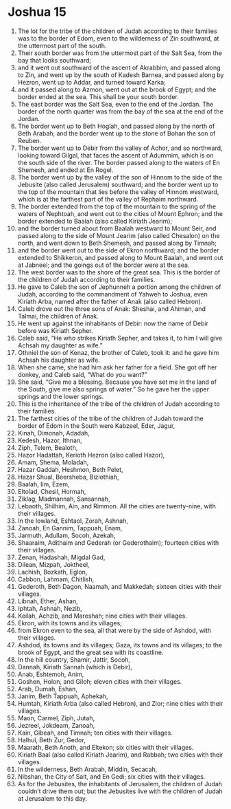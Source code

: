 ﻿
# Joshua 15
1. The lot for the tribe of the children of Judah according to their families was to the border of Edom, even to the wilderness of Zin southward, at the uttermost part of the south. 
2. Their south border was from the uttermost part of the Salt Sea, from the bay that looks southward; 
3. and it went out southward of the ascent of Akrabbim, and passed along to Zin, and went up by the south of Kadesh Barnea, and passed along by Hezron, went up to Addar, and turned toward Karka; 
4. and it passed along to Azmon, went out at the brook of Egypt; and the border ended at the sea. This shall be your south border. 
5. The east border was the Salt Sea, even to the end of the Jordan. The border of the north quarter was from the bay of the sea at the end of the Jordan. 
6. The border went up to Beth Hoglah, and passed along by the north of Beth Arabah; and the border went up to the stone of Bohan the son of Reuben. 
7. The border went up to Debir from the valley of Achor, and so northward, looking toward Gilgal, that faces the ascent of Adummim, which is on the south side of the river. The border passed along to the waters of En Shemesh, and ended at En Rogel. 
8. The border went up by the valley of the son of Hinnom to the side of the Jebusite (also called Jerusalem) southward; and the border went up to the top of the mountain that lies before the valley of Hinnom westward, which is at the farthest part of the valley of Rephaim northward. 
9. The border extended from the top of the mountain to the spring of the waters of Nephtoah, and went out to the cities of Mount Ephron; and the border extended to Baalah (also called Kiriath Jearim); 
10. and the border turned about from Baalah westward to Mount Seir, and passed along to the side of Mount Jearim (also called Chesalon) on the north, and went down to Beth Shemesh, and passed along by Timnah; 
11. and the border went out to the side of Ekron northward; and the border extended to Shikkeron, and passed along to Mount Baalah, and went out at Jabneel; and the goings out of the border were at the sea. 
12. The west border was to the shore of the great sea. This is the border of the children of Judah according to their families. 
13. He gave to Caleb the son of Jephunneh a portion among the children of Judah, according to the commandment of Yahweh to Joshua, even Kiriath Arba, named after the father of Anak (also called Hebron). 
14. Caleb drove out the three sons of Anak: Sheshai, and Ahiman, and Talmai, the children of Anak. 
15. He went up against the inhabitants of Debir: now the name of Debir before was Kiriath Sepher. 
16. Caleb said, “He who strikes Kiriath Sepher, and takes it, to him I will give Achsah my daughter as wife.” 
17. Othniel the son of Kenaz, the brother of Caleb, took it: and he gave him Achsah his daughter as wife. 
18. When she came, she had him ask her father for a field. She got off her donkey, and Caleb said, “What do you want?” 
19. She said, “Give me a blessing. Because you have set me in the land of the South, give me also springs of water.” So he gave her the upper springs and the lower springs. 
20. This is the inheritance of the tribe of the children of Judah according to their families. 
21. The farthest cities of the tribe of the children of Judah toward the border of Edom in the South were Kabzeel, Eder, Jagur, 
22. Kinah, Dimonah, Adadah, 
23. Kedesh, Hazor, Ithnan, 
24. Ziph, Telem, Bealoth, 
25. Hazor Hadattah, Kerioth Hezron (also called Hazor), 
26. Amam, Shema, Moladah, 
27. Hazar Gaddah, Heshmon, Beth Pelet, 
28. Hazar Shual, Beersheba, Biziothiah, 
29. Baalah, Iim, Ezem, 
30. Eltolad, Chesil, Hormah, 
31. Ziklag, Madmannah, Sansannah, 
32. Lebaoth, Shilhim, Ain, and Rimmon. All the cities are twenty-nine, with their villages. 
33. In the lowland, Eshtaol, Zorah, Ashnah, 
34. Zanoah, En Gannim, Tappuah, Enam, 
35. Jarmuth, Adullam, Socoh, Azekah, 
36. Shaaraim, Adithaim and Gederah (or Gederothaim); fourteen cities with their villages. 
37. Zenan, Hadashah, Migdal Gad, 
38. Dilean, Mizpah, Joktheel, 
39. Lachish, Bozkath, Eglon, 
40. Cabbon, Lahmam, Chitlish, 
41. Gederoth, Beth Dagon, Naamah, and Makkedah; sixteen cities with their villages. 
42. Libnah, Ether, Ashan, 
43. Iphtah, Ashnah, Nezib, 
44. Keilah, Achzib, and Mareshah; nine cities with their villages. 
45. Ekron, with its towns and its villages; 
46. from Ekron even to the sea, all that were by the side of Ashdod, with their villages. 
47. Ashdod, its towns and its villages; Gaza, its towns and its villages; to the brook of Egypt, and the great sea with its coastline. 
48. In the hill country, Shamir, Jattir, Socoh, 
49. Dannah, Kiriath Sannah (which is Debir), 
50. Anab, Eshtemoh, Anim, 
51. Goshen, Holon, and Giloh; eleven cities with their villages. 
52. Arab, Dumah, Eshan, 
53. Janim, Beth Tappuah, Aphekah, 
54. Humtah, Kiriath Arba (also called Hebron), and Zior; nine cities with their villages. 
55. Maon, Carmel, Ziph, Jutah, 
56. Jezreel, Jokdeam, Zanoah, 
57. Kain, Gibeah, and Timnah; ten cities with their villages. 
58. Halhul, Beth Zur, Gedor, 
59. Maarath, Beth Anoth, and Eltekon; six cities with their villages. 
60. Kiriath Baal (also called Kiriath Jearim), and Rabbah; two cities with their villages. 
61. In the wilderness, Beth Arabah, Middin, Secacah, 
62. Nibshan, the City of Salt, and En Gedi; six cities with their villages. 
63. As for the Jebusites, the inhabitants of Jerusalem, the children of Judah couldn’t drive them out; but the Jebusites live with the children of Judah at Jerusalem to this day. 
